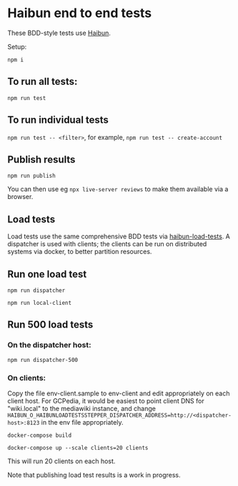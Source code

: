 
# Haibun end to end tests

These BDD-style tests use [Haibun](https://github.com/withhaibun/haibun).

Setup:

`npm i`

## To run all tests:

`npm run test`

## To run individual tests

`npm run test -- <filter>`, for example, `npm run test -- create-account`

## Publish results

`npm run publish`


You can then use eg `npx live-server reviews` to make them available via a browser.

## Load tests

Load tests use the same comprehensive BDD tests via
[haibun-load-tests](https://github.com/withhaibun/haibun-load-tests). 
A dispatcher is used with clients; the clients can be run on distributed systems
via docker, to better partition resources.


## Run one load test

`npm run dispatcher`

`npm run local-client`

## Run 500 load tests

### On the dispatcher host:

`npm run dispatcher-500`

### On clients:

Copy the file env-client.sample to env-client and edit appropriately on each client host. 
For GCPedia, it would be easiest to point client DNS for "wiki.local" to the mediawiki instance, 
and change `HAIBUN_O_HAIBUNLOADTESTSSTEPPER_DISPATCHER_ADDRESS=http://<dispatcher-host>:8123` in the env file appropriately.

`docker-compose build`

`docker-compose up --scale clients=20 clients`

This will run 20 clients on each host.


Note that publishing load test results is a work in progress.